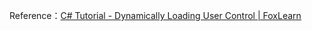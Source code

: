 Reference：[C# Tutorial - Dynamically Loading User Control | FoxLearn](https://www.youtube.com/watch?v=mECkft9LG4k)
